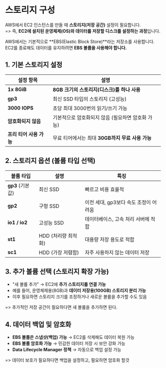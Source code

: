 # 스토리지 구성

AWS에서 EC2 인스턴스를 만들 때 **스토리지(저장 공간)** 설정이 필요합니다.  
=> 즉, **EC2에 설치된 운영체제(OS)와 데이터를 저장할 디스크를 설정하는 과정**입니다.  

AWS에서는 기본적으로 **EBS(Elastic Block Store)**라는 저장소를 사용합니다.  
EC2를 종료해도 데이터를 유지하려면 **EBS 볼륨을 사용해야 합니다.**

## 1. 기본 스토리지 설정

| 설정 항목               | 설명                                              |
| ----------------------- | ------------------------------------------------- |
| **1x 8GiB**             | **8GB 크기의 스토리지(디스크)를 하나 사용**       |
| **gp3**                 | 최신 SSD 타입의 스토리지 (고성능)                 |
| **3000 IOPS**           | 초당 최대 3000번의 읽기/쓰기 가능                 |
| **암호화되지 않음**     | 기본적으로 암호화되지 않음 (필요하면 암호화 가능) |
| **프리 티어 사용 가능** | 무료 티어에서는 최대 **30GB까지 무료 사용 가능**  |

## 2. 스토리지 옵션 (볼륨 타입 선택)

 | 볼륨 타입        | 설명                | 특징                                  |
| ---------------- | ------------------- | ------------------------------------- |
| **gp3** (기본값) | 최신 SSD            | 빠르고 비용 효율적                    |
| **gp2**          | 구형 SSD            | 이전 세대, gp3보다 속도 조정이 어려움 |
| **io1 / io2**    | 고성능 SSD          | 데이터베이스, 고속 처리 서버에 적합   |
| **st1**          | HDD (처리량 최적화) | 대용량 저장 용도로 적합               |
| **sc1**          | HDD (가장 저렴함)   | 자주 사용하지 않는 데이터 저장        |

## 3. 추가 볼륨 선택 (스토리지 확장 가능)

- "새 볼륨 추가" → EC2에 **추가 스토리지를 연결 가능**
- 예를 들어, 운영체제용(8GB)과 **데이터 저장용(100GB) 스토리지 분리 가능**
- 이후 필요하면 스토리지 크기를 조정하거나 새로운 볼륨을 추가할 수도 있음

=> 추가적인 저장 공간이 필요하다면 새 볼륨을 추가하면 된다.

## 4. 데이터 백업 및 암호화

- **EBS 볼륨은 스냅샷(백업) 가능** → EC2를 삭제해도 데이터 복원 가능
- **EBS 볼륨 암호화 가능** → 민감한 데이터 저장 시 보안 강화 가능
- **Data Lifecycle Manager 정책** → 자동으로 백업 설정 가능

=> 데이터 보호가 필요하다면 백업을 설정하고, 필요하면 암호화 할것